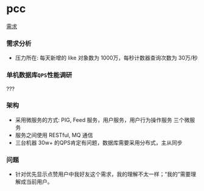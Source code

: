 # pcc

[需求](https://github.com/archnotes/9courses/tree/master/PCC)

### 需求分析
* 压力所在: 每天新增的 like 对象数为 1000万，每秒计数器查询次数为 30万/秒


### 单机数据库`QPS`性能调研
???


### 架构
* 采用微服务的方式: PIG, Feed 服务，用户服务，用户行为操作服务 三个微服务
* 服务之间使用 RESTful, MQ 通信
* 三台机器 30w+ 的QPS肯定有问题，数据库需要采用分布式，主从同步


### 问题
* 针对优先显示点赞用户中我好友这个需求，我的理解不太一样；“我的”需要理解成当前用户。
